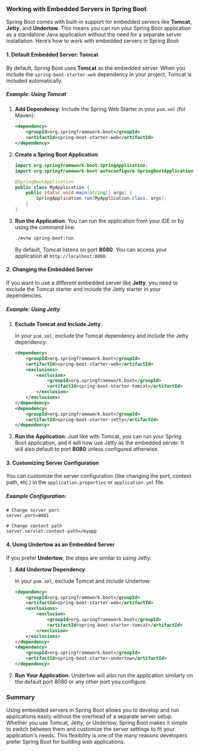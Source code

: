 ### Working with Embedded Servers in Spring Boot

Spring Boot comes with built-in support for embedded servers like **Tomcat**, **Jetty**, and **Undertow**. This means you can run your Spring Boot application as a standalone Java application without the need for a separate server installation. Here’s how to work with embedded servers in Spring Boot:

#### 1. **Default Embedded Server: Tomcat**

By default, Spring Boot uses **Tomcat** as the embedded server. When you include the `spring-boot-starter-web` dependency in your project, Tomcat is included automatically.

##### Example: Using Tomcat

1. **Add Dependency**:
   Include the Spring Web Starter in your `pom.xml` (for Maven):

   ```xml
   <dependency>
       <groupId>org.springframework.boot</groupId>
       <artifactId>spring-boot-starter-web</artifactId>
   </dependency>
   ```

2. **Create a Spring Boot Application**:

   ```java
   import org.springframework.boot.SpringApplication;
   import org.springframework.boot.autoconfigure.SpringBootApplication;

   @SpringBootApplication
   public class MyApplication {
       public static void main(String[] args) {
           SpringApplication.run(MyApplication.class, args);
       }
   }
   ```

3. **Run the Application**:
   You can run the application from your IDE or by using the command line:

   ```bash
   ./mvnw spring-boot:run
   ```

   By default, Tomcat listens on port **8080**. You can access your application at `http://localhost:8080`.

#### 2. **Changing the Embedded Server**

If you want to use a different embedded server like **Jetty**, you need to exclude the Tomcat starter and include the Jetty starter in your dependencies.

##### Example: Using Jetty

1. **Exclude Tomcat and Include Jetty**:

   In your `pom.xml`, exclude the Tomcat dependency and include the Jetty dependency:

   ```xml
   <dependency>
       <groupId>org.springframework.boot</groupId>
       <artifactId>spring-boot-starter-web</artifactId>
       <exclusions>
           <exclusion>
               <groupId>org.springframework.boot</groupId>
               <artifactId>spring-boot-starter-tomcat</artifactId>
           </exclusion>
       </exclusions>
   </dependency>
   <dependency>
       <groupId>org.springframework.boot</groupId>
       <artifactId>spring-boot-starter-jetty</artifactId>
   </dependency>
   ```

2. **Run the Application**:
   Just like with Tomcat, you can run your Spring Boot application, and it will now use Jetty as the embedded server. It will also default to port **8080** unless configured otherwise.

#### 3. **Customizing Server Configuration**

You can customize the server configuration (like changing the port, context path, etc.) in the `application.properties` or `application.yml` file.

##### Example Configuration:

```properties
# Change server port
server.port=8081

# Change context path
server.servlet.context-path=/myapp
```

#### 4. **Using Undertow as an Embedded Server**

If you prefer **Undertow**, the steps are similar to using Jetty:

1. **Add Undertow Dependency**:

   In your `pom.xml`, exclude Tomcat and include Undertow:

   ```xml
   <dependency>
       <groupId>org.springframework.boot</groupId>
       <artifactId>spring-boot-starter-web</artifactId>
       <exclusions>
           <exclusion>
               <groupId>org.springframework.boot</groupId>
               <artifactId>spring-boot-starter-tomcat</artifactId>
           </exclusion>
       </exclusions>
   </dependency>
   <dependency>
       <groupId>org.springframework.boot</groupId>
       <artifactId>spring-boot-starter-undertow</artifactId>
   </dependency>
   ```

2. **Run Your Application**:
   Undertow will also run the application similarly on the default port 8080 or any other port you configure.

### Summary

Using embedded servers in Spring Boot allows you to develop and run applications easily without the overhead of a separate server setup. Whether you use Tomcat, Jetty, or Undertow, Spring Boot makes it simple to switch between them and customize the server settings to fit your application's needs. This flexibility is one of the many reasons developers prefer Spring Boot for building web applications.